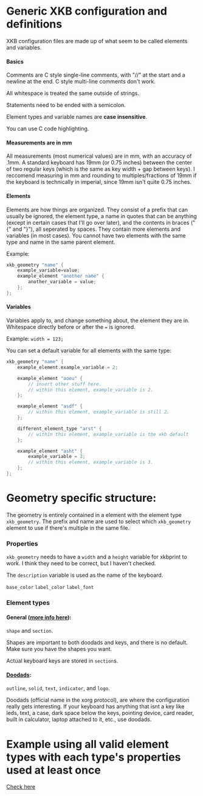 # Generic XKB configuration and definitions

XKB configuration files are made up of what seem to be called elements and variables.

#### Basics
Comments are C style single-line comments, with "//" at the start and a newline at the end. C style multi-line comments don't work.

All whitespace is treated the same outside of strings.

Statements need to be ended with a semicolon.

Element types and variable names are **case insensitive**.

You can use C code highlighting.

#### Measurements are in mm
All measurements (most numerical values) are in mm, with an accuracy of .1mm.
A standard keyboard has 19mm (or 0.75 inches) between the center of two regular keys (which is the same as key width + gap between keys).
I reccomend measuring in mm and rounding to multiples/fractions of 19mm if the keyboard is technically in imperial, since 19mm isn't quite 0.75 inches.

#### Elements
Elements are how things are organized.
They consist of a prefix that can usually be ignored, the element type, a name in quotes that can be anything (except in certain cases that I'll go over later), and the contents in braces ("{" and "}"), all seperated by spaces.
They contain more elements and variables (in most cases).
You cannot have two elements with the same type and name in the same parent element.

Example:
```c
xkb_geometry "name" {
    example_variable=value;
    example_element "another name" {
        another_variable = value;
    };
};
```

#### Variables
Variables apply to, and change something about, the element they are in. Whitespace directly before or after the `=` is ignored.

Example:
`width = 123;`

You can set a default variable for all elements with the same type:
```c
xkb_geometry "name" {
    example_element.example_variable = 2;

    example_element "aoeu" {
        // insert other stuff here.
        // within this element, example_variable is 2.
    };

    example_element "asdf" {
        // within this element, example_variable is still 2.
    };

    different_element_type "arst" {
        // within this element, example_variable is the xkb default
    };

    example_element "asht" {
        example_variable = 3;
        // within this element, example_variable is 3.
    };
};
```

# Geometry specific structure:

The geometry is entirely contained in a element with the element type `xkb_geometry`.
The prefix and name are used to select which `xkb_geometry` element to use if there's multiple in the same file.

### Properties
`xkb_geometry` needs to have a `width` and a `height` variable for xkbprint to work.
I think they need to be correct, but I haven't checked.

The `description` variable is used as the name of the keyboard.

`base_color`
`label_color`
`label_font`

### Element types
#### General ([more info here](keys.md)):
`shape` and `section`.

Shapes are important to both doodads and keys, and there is no default.
Make sure you have the shapes you want.

Actual keyboard keys are stored in `section`s.

#### [Doodads](doodads.md):
`outline`, `solid`, `text`, `indicator`, and `logo`.

Doodads (official name in the xorg protocol), are where the configuration really gets interesting.
If your keyboard has anything that isnt a key like leds, text, a case, dark space below the keys, pointing device, card reader, built in calculator, laptop attached to it, etc., use doodads.

# Example using all valid element types with each type's properties used at least once
[Check here](examples/example.xkb)

